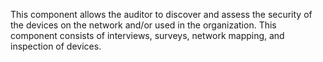 
This component allows the auditor to discover and assess the security of the devices on the network and/or used in the organization. This component consists of interviews, surveys, network mapping, and inspection of devices.
